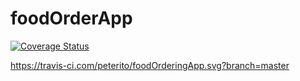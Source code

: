 # foodOrderApp

[![Coverage Status](https://coveralls.io/repos/github/peterito/foodOrderingApp/badge.svg?branch=master)](https://coveralls.io/github/peterito/foodOrderingApp?branch=master)

https://travis-ci.com/peterito/foodOrderingApp.svg?branch=master